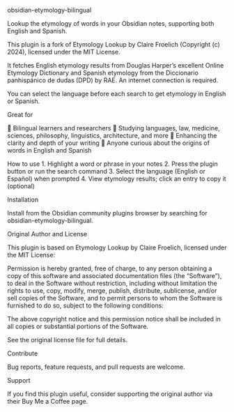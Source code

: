 obsidian-etymology-bilingual

Lookup the etymology of words in your Obsidian notes, supporting both English and Spanish.

This plugin is a fork of Etymology Lookup by Claire Froelich (Copyright (c) 2024), licensed under the MIT License.

It fetches English etymology results from Douglas Harper’s excellent Online Etymology Dictionary and Spanish etymology from the Diccionario panhispánico de dudas (DPD) by RAE. An internet connection is required.

You can select the language before each search to get etymology in English or Spanish.

Great for

🌱 Bilingual learners and researchers
🌱 Studying languages, law, medicine, sciences, philosophy, linguistics, architecture, and more
🌱 Enhancing the clarity and depth of your writing
🌱 Anyone curious about the origins of words in English and Spanish

How to use
	1.	Highlight a word or phrase in your notes
	2.	Press the plugin button or run the search command
	3.	Select the language (English or Español) when prompted
	4.	View etymology results; click an entry to copy it (optional)

Installation

Install from the Obsidian community plugins browser by searching for obsidian-etymology-bilingual.

Original Author and License

This plugin is based on Etymology Lookup by Claire Froelich, licensed under the MIT License:

Permission is hereby granted, free of charge, to any person obtaining a copy
of this software and associated documentation files (the “Software”), to deal
in the Software without restriction, including without limitation the rights to
use, copy, modify, merge, publish, distribute, sublicense, and/or sell copies
of the Software, and to permit persons to whom the Software is furnished to do so,
subject to the following conditions:

The above copyright notice and this permission notice shall be included in all
copies or substantial portions of the Software.

See the original license file for full details.

Contribute

Bug reports, feature requests, and pull requests are welcome.

Support

If you find this plugin useful, consider supporting the original author via their Buy Me a Coffee page.


